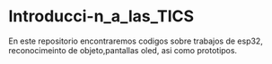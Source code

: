 # Introducci-n_a_las_TICS
En este repositorio encontraremos codigos sobre trabajos de esp32, reconocimeinto de objeto,pantallas oled, asi como prototipos.
